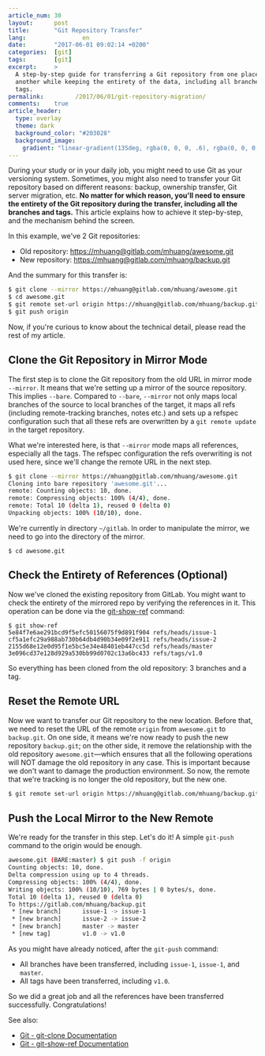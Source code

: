 ```yaml
---
article_num: 30
layout:      post
title:       "Git Repository Transfer"
lang:                en
date:        "2017-06-01 09:02:14 +0200"
categories:  [git]
tags:        [git]
excerpt:     >
  A step-by-step guide for transferring a Git repository from one place to
  another while keeping the entirety of the data, including all branches and
  tags.
permalink:         /2017/06/01/git-repository-migration/
comments:    true
article_header:
  type: overlay
  theme: dark
  background_color: "#203028"
  background_image:
    gradient: "linear-gradient(135deg, rgba(0, 0, 0, .6), rgba(0, 0, 0, .4))"
---
```


During your study or in your daily job, you might need to use Git as your
versioning system. Sometimes, you might also need to transfer your Git
repository based on different reasons: backup, ownership transfer, Git server
migration, etc. **No matter for which reason, you'll need to ensure the entirety
of the Git repository during the transfer, including all the branches and
tags.** This article explains how to achieve it step-by-step, and the mechanism
behind the screen.

In this example, we've 2 Git repositories:

* Old repository: <https://mhuang@gitlab.com/mhuang/awesome.git>
* New repository: <https://mhuang@gitlab.com/mhuang/backup.git>

And the summary for this transfer is:

```sh
$ git clone --mirror https://mhuang@gitlab.com/mhuang/awesome.git
$ cd awesome.git
$ git remote set-url origin https://mhuang@gitlab.com/mhuang/backup.git
$ git push origin
```

Now, if you're curious to know about the technical detail, please read the rest
of my article.

## Clone the Git Repository in Mirror Mode

The first step is to clone the Git repository from the old URL in mirror mode
`--mirror`. It means that we're setting up a mirror of the source repository.
This implies `--bare`. Compared to `--bare`, `--mirror` not only maps local
branches of the source to local branches of the target, it maps all refs
(including remote-tracking branches, notes etc.) and sets up a refspec
configuration such that all these refs are overwritten by a `git remote update`
in the target repository.

What we're interested here, is that `--mirror` mode maps all references,
especially all the tags. The refspec configuration the refs overwriting is not
used here, since we'll change the remote URL in the next step.

```sh
$ git clone --mirror https://mhuang@gitlab.com/mhuang/awesome.git
Cloning into bare repository 'awesome.git'...
remote: Counting objects: 10, done.
remote: Compressing objects: 100% (4/4), done.
remote: Total 10 (delta 1), reused 0 (delta 0)
Unpacking objects: 100% (10/10), done.
```

We're currently in directory `~/gitlab`. In order to manipulate the mirror,
we need to go into the directory of the mirror.

    $ cd awesome.git

## Check the Entirety of References (Optional)

Now we've cloned the existing repository from GitLab. You might want to check
the entirety of the mirrored repo by verifying the references in it. This
operation can be done via the [git-show-ref][git-show-ref] command:

    $ git show-ref
    5e84f7e6ae291bcd9f5efc50156075f9d891f904 refs/heads/issue-1
    cf5a1efc29a988ab730b64db4d90b34e09f2e911 refs/heads/issue-2
    2155d68e12e0d95f1e5bc5e34e48401eb447cc5d refs/heads/master
    3e096cd37e128d929a530bb99d0702c13a6bc433 refs/tags/v1.0

So everything has been cloned from the old repository: 3 branches and a tag.

## Reset the Remote URL

Now we want to transfer our Git repository to the new location. Before that,
we need to reset the URL of the remote `origin` from `awesome.git` to
`backup.git`. On one side, it means we're now ready to push the new
repository `backup.git`; on the other side, it remove the relationship with the
old repository `awesome.git`—which ensures that all the following operations
will NOT damage the old repository in any case. This is important because we
don't want to damage the production environment. So now, the remote that we're
tracking is no longer the old repository, but the new one.

```sh
$ git remote set-url origin https://mhuang@gitlab.com/mhuang/backup.git
```

## Push the Local Mirror to the New Remote

We're ready for the transfer in this step. Let's do it! A simple `git-push`
command to the origin would be enough.

```sh
awesome.git (BARE:master) $ git push -f origin
Counting objects: 10, done.
Delta compression using up to 4 threads.
Compressing objects: 100% (4/4), done.
Writing objects: 100% (10/10), 769 bytes | 0 bytes/s, done.
Total 10 (delta 1), reused 0 (delta 0)
To https://gitlab.com/mhuang/backup.git
 * [new branch]      issue-1 -> issue-1
 * [new branch]      issue-2 -> issue-2
 * [new branch]      master -> master
 * [new tag]         v1.0 -> v1.0
```

As you might have already noticed, after the `git-push` command:

* All branches have been transferred, including `issue-1`, `issue-1`,
  and `master`.
* All tags have been transferred, including `v1.0`.

So we did a great job and all the references have been transferred successfully.
Congratulations!

See also:

* [Git - git-clone Documentation][git-clone]
* [Git - git-show-ref Documentation][git-show-ref]

[git-clone]: https://git-scm.com/docs/git-clone
[git-show-ref]: https://git-scm.com/docs/git-show-ref

